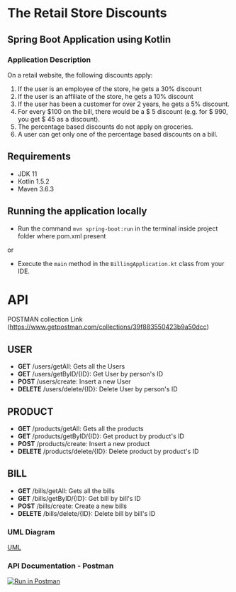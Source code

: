 # The Retail Store Discounts
## Spring Boot Application using Kotlin

### Application Description
On a retail website, the following discounts apply:
1. If the user is an employee of the store, he gets a 30% discount
2. If the user is an affiliate of the store, he gets a 10% discount
3. If the user has been a customer for over 2 years, he gets a 5% discount.
4. For every $100 on the bill, there would be a $ 5 discount (e.g. for $ 990, you get $ 45
   as a discount).
5. The percentage based discounts do not apply on groceries.
6. A user can get only one of the percentage based discounts on a bill.

## Requirements
- JDK 11
- Kotlin 1.5.2
- Maven  3.6.3
## Running the application locally
- Run the command `mvn spring-boot:run` in the terminal inside project folder where pom.xml present

 or 
 
- Execute the `main` method in the `BillingApplication.kt` class from your IDE.

# API
 POSTMAN collection Link
 (https://www.getpostman.com/collections/39f883550423b9a50dcc)
## USER
* **GET** /users/getAll: Gets all the Users
* **GET** /users/getByID/{ID}: Get User by person's ID
* **POST** /users/create: Insert a new User
* **DELETE** /users/delete/{ID}: Delete User by person's ID

## PRODUCT
* **GET** /products/getAll: Gets all the products
* **GET** /products/getByID/{ID}: Get product by product's ID
* **POST** /products/create: Insert a new product
* **DELETE** /products/delete/{ID}: Delete product by product's ID

## BILL
* **GET** /bills/getAll: Gets all the bills
* **GET** /bills/getByID/{ID}: Get bill by bill's ID
* **POST** /bills/create: Create a new bills
* **DELETE** /bills/delete/{ID}: Delete bill by bill's ID

### UML Diagram
[UML](https://user-images.githubusercontent.com/30494259/123563186-e7611200-d7d0-11eb-8235-19ffb0631fc5.jpg)
### API Documentation - Postman
[![Run in Postman](https://run.pstmn.io/button.svg)](https://app.getpostman.com/run-collection/39f883550423b9a50dcc?action=collection%2Fimport)
